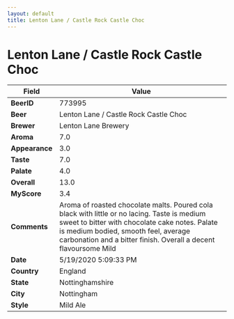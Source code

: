 ```yaml
---
layout: default
title: Lenton Lane / Castle Rock Castle Choc
---
```


# Lenton Lane / Castle Rock Castle Choc

| Field         | Value     |
|---------------|-----------|
| **BeerID** | 773995 |
| **Beer** | Lenton Lane / Castle Rock Castle Choc |
| **Brewer** | Lenton Lane Brewery |
| **Aroma** | 7.0 |
| **Appearance** | 3.0 |
| **Taste** | 7.0 |
| **Palate** | 4.0 |
| **Overall** | 13.0 |
| **MyScore** | 3.4 |
| **Comments** | Aroma of roasted chocolate malts. Poured cola black with little or no lacing. Taste is medium sweet to bitter with chocolate cake notes. Palate is medium bodied, smooth feel, average carbonation and a bitter finish. Overall a decent flavoursome Mild |
| **Date** | 5/19/2020 5:09:33 PM |
| **Country** | England |
| **State** | Nottinghamshire |
| **City** | Nottingham |
| **Style** | Mild Ale |
